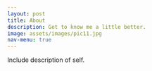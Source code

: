 ```yaml
---
layout: post
title: About
description: Get to know me a little better.
image: assets/images/pic11.jpg
nav-menu: true
---
```


Include description of self.